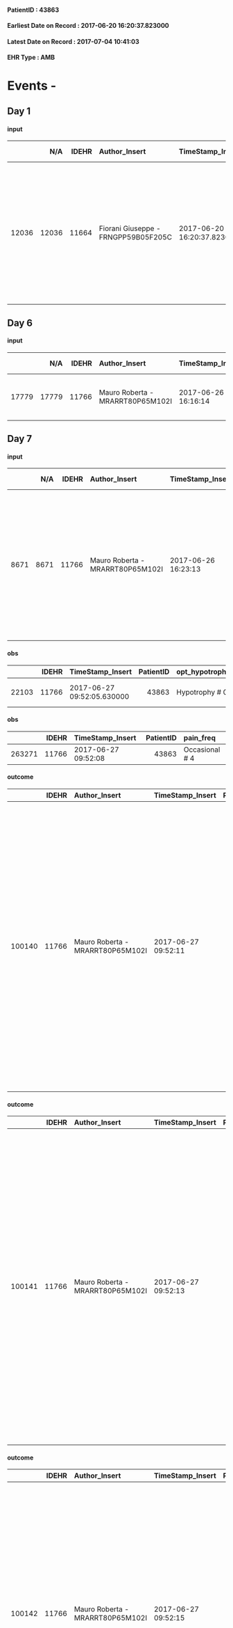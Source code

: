 
#### PatientID : 43863
#### Earliest Date on Record : 2017-06-20 16:20:37.823000
#### Latest Date on Record : 2017-07-04 10:41:03
#### EHR Type : AMB

# Events - 

## Day 1

#### input
|       |    N/A |   IDEHR | Author_Insert                       | TimeStamp_Insert           | EHRType   |   PatientID |   IDDigitalSignDocument | persone_vicine   |   Unnamed: 0_x.1 |   IDANAMNESI_SOCIALE | Patient   | FamigliaAltro   | Paziente_T   | FamigliaAltro_T   |   Non_Rilevabile_x.1 | Note_Non_Rilevabile_x.1   | opt_Problemi   | Note_I                                                                                                           | ds_note_timori                                                                                                                                                                                                                   | chk_contr_sintomi   | opt_paziente_a   | opt_famiglia_a   | opt_adeguatezza   | opt_paziente_solo   | ds_note_con                                                                                          | opt_presente_assente   | Presenza_minori   | Caregiver_principale   | opt_capacita     | ds_familiari_coinv   | opt_necessario   | opt_presente   | opt_risorse_ec   | opt_paziente_psi   | opt_Ins_vol   | opt_paziente_ad   | opt_caregiver_ad   | opt_esenzione   | opt_inv_civile   |   invalidita_perc | ds_codice_es   | Needs     | Domestic partnership   | Fragility                    | opt_disponibilita_f   | opt_indennita_acc   | opt_legge   | opt_famiglia_psi   | opt_disponibilit_paz   |
|------:|-------:|--------:|:------------------------------------|:---------------------------|:----------|------------:|------------------------:|:-----------------|-----------------:|---------------------:|:----------|:----------------|:-------------|:------------------|---------------------:|:--------------------------|:---------------|:-----------------------------------------------------------------------------------------------------------------|:---------------------------------------------------------------------------------------------------------------------------------------------------------------------------------------------------------------------------------|:--------------------|:-----------------|:-----------------|:------------------|:--------------------|:-----------------------------------------------------------------------------------------------------|:-----------------------|:------------------|:-----------------------|:-----------------|:---------------------|:-----------------|:---------------|:-----------------|:-------------------|:--------------|:------------------|:-------------------|:----------------|:-----------------|------------------:|:---------------|:----------|:-----------------------|:-----------------------------|:----------------------|:--------------------|:------------|:-------------------|:-----------------------|
| 12036 |  12036 |   11664 | Fiorani Giuseppe - FRNGPP59B05F205C | 2017-06-20 16:20:37.823000 | AMB       |       43863 |                  789526 | N/A              |             6434 |                 4056 | No#0      | Si#1            | No#0         | Si#1              |                    0 | NR                        | No#0           | Pz ignara della diagnosi oncologica di recente riscontro. I figli sono informati della diagnosi e della prognosi | Dal colloquio con i due figli traspare un'ottima gestione dell'assistenza alla pz. I figli sono un po' preoccupati per i risvolti sintomatici della malattia a livello di versamento sia ascitico,che pleurico,entrambi presenti | controllo sintomi#0 | Indefinite#2     | Congruenti#1     | Si#1              | No#0                | La pz √® ottimamente seguita al domicilio da tre figli.Il figlio Vincenzo di aa 58 vive con la mamma | Presente#1             | No#0              | la figlia Giovanna     | Incrementabile#1 | i figli              | No#0             | No#0           | Adeguate#1       | No#0               | No#0          | Totale#2          | Totale#2           | Si#1            | Si#1             |               100 | IC 14          | Clinici#0 | Figli#2                | sovraccarico assistenziale#4 | No#0                  | Si#1                | No#0        | No#0               | No#0                   |


## Day 6

#### input
|       |    N/A |   IDEHR | Author_Insert                    | TimeStamp_Insert    |   IDAccess | EHRType   |   PatientID |   IDDigitalSignDocument | persone_vicine   |   Unnamed: 0_y.1 |   IDDIAGNOSI_ICD |   Non_Rilevabile_y.1 | Note_Non_Rilevabile_y.1   | I_ICD                                             | II_ICD                                                | III_ICD                       |
|------:|-------:|--------:|:---------------------------------|:--------------------|-----------:|:----------|------------:|------------------------:|:-----------------|-----------------:|-----------------:|---------------------:|:--------------------------|:--------------------------------------------------|:------------------------------------------------------|:------------------------------|
| 17779 |  17779 |   11766 | Mauro Roberta - MRARRT80P65M102I | 2017-06-26 16:16:14 |      79043 | AMB       |       43863 |                  795603 | N/A              |             3340 |             3340 |                    0 | NR                        | 1550 - Tumori maligni primitivi del fegato#2048=0 | 5715 - Cirrosi epatica senza menzione di alcol#2357=0 | V667 - Cure palliative#2402=0 |


## Day 7

#### input
|      |    N/A |   IDEHR | Author_Insert                    | TimeStamp_Insert    |   IDAccess | EHRType   |   PatientID |   IDDigitalSignDocument | persone_vicine   |   Unnamed: 0_y |   IDANAMNESI_MED |   Non_Rilevabile_y | Note_Non_Rilevabile_y   | diagnosis                                                                                                                                                                          |
|-----:|-------:|--------:|:---------------------------------|:--------------------|-----------:|:----------|------------:|------------------------:|:-----------------|---------------:|-----------------:|-------------------:|:------------------------|:-----------------------------------------------------------------------------------------------------------------------------------------------------------------------------------|
| 8671 |   8671 |   11766 | Mauro Roberta - MRARRT80P65M102I | 2017-06-26 16:23:13 |      79043 | AMB       |       43863 |                  795621 | N/A              |          13008 |             6792 |                  0 | NR                      | paziente di 92 anni affetta da neoplasia del fegato (ecografia addome: lesione di circa 60 mm in S4 , falda di versamento periepatico, versamento pleurico dx) insorta su cirrosi. |

#### obs
|       |   IDEHR | TimeStamp_Insert           |   PatientID | opt_hypotrophy   | chk_eloquence     | asthenia   | cachexia     | dyspnoea                  | body_temp    | agitation_behavior_freq   | mood                | cognitive_state   |
|------:|--------:|:---------------------------|------------:|:-----------------|:------------------|:-----------|:-------------|:--------------------------|:-------------|:--------------------------|:--------------------|:------------------|
| 22103 |   11766 | 2017-06-27 09:52:05.630000 |       43863 | Hypotrophy # 0   | fluent speech # 0 | Severe # 3 | cachexia # 0 | applicant mild strain # 6 | Apyrexia # 0 | agitated at times # 2     | demoralization # 03 | Polished # 2      |

#### obs
|        |   IDEHR | TimeStamp_Insert    |   PatientID | pain_freq      |
|-------:|--------:|:--------------------|------------:|:---------------|
| 263271 |   11766 | 2017-06-27 09:52:08 |       43863 | Occasional # 4 |

#### outcome
|        |   IDEHR | Author_Insert                    | TimeStamp_Insert    |   PatientID |   IDDigitalSignDocument |   IDPAI_VIDAS | opt_problem                     |   opt_problem_num | opt_obiettivo                                                                                                                                                                                                   |   opt_obiettivo_num |   opt_stato_problema_num | opt_interventi                                                                                                                                                                                                                                                                                                                                                                                                                          |   opt_interventi_num |
|-------:|--------:|:---------------------------------|:--------------------|------------:|------------------------:|--------------:|:--------------------------------|------------------:|:----------------------------------------------------------------------------------------------------------------------------------------------------------------------------------------------------------------|--------------------:|-------------------------:|:----------------------------------------------------------------------------------------------------------------------------------------------------------------------------------------------------------------------------------------------------------------------------------------------------------------------------------------------------------------------------------------------------------------------------------------|---------------------:|
| 100140 |   11766 | Mauro Roberta - MRARRT80P65M102I | 2017-06-27 09:52:11 |       43863 |                  796130 |        102384 | Deficit in the care of s√® # 25 |                 4 | Maintain the patient's dignity, where possible, by helping him or her to accept his / her limitations, evaluating himself / herself realistically and objectively (eating, washing, dressing, eliminating) # 42 |                   4 |                        3 | Implementation PAI - Ensuring the right privacy # 182; Counseling - Gently explore its disabilities † # 185; Counseling - Exploring the patient's feelings in relation to his / her disability and his need for help # 186; Counseling - Helping the patient to understand his own limitations # 187; Counseling - Helping the patient to set himself achievable goals # 188; Educational - Agreeing on the most suitable program # 190 |                    4 |

#### outcome
|        |   IDEHR | Author_Insert                    | TimeStamp_Insert    |   PatientID |   IDDigitalSignDocument |   IDPAI_VIDAS | opt_problem                                                |   opt_problem_num | opt_obiettivo                                                                                                                                                                                      |   opt_obiettivo_num | opt_stato_problema   |   opt_stato_problema_num | opt_interventi                                                                                                                                                                                                                                                                                                                                                                                                                        |   opt_interventi_num |
|-------:|--------:|:---------------------------------|:--------------------|------------:|------------------------:|--------------:|:-----------------------------------------------------------|------------------:|:---------------------------------------------------------------------------------------------------------------------------------------------------------------------------------------------------|--------------------:|:---------------------|-------------------------:|:--------------------------------------------------------------------------------------------------------------------------------------------------------------------------------------------------------------------------------------------------------------------------------------------------------------------------------------------------------------------------------------------------------------------------------------|---------------------:|
| 100141 |   11766 | Mauro Roberta - MRARRT80P65M102I | 2017-06-27 09:52:13 |       43863 |                  796131 |        102385 | Impaired mobility † / limitation of physical movement # 27 |                 1 | The patient utilizzer√ † ¬ † aids designed to increase the mobilit√ † ¬ † ¬ † ¬ß by establishing priorit√ attivit√ † for † ¬ † daily and reaching the awareness of the limits of his own body # 48 |                   4 | Open Problem # 1     |                        1 | Information - Explain the use of each aid # 343; Assistive products - Request for supply of outdoor folding wheelchair # 357; Assistive products - Request for supply of lift chair # 360; Assistive products - Request for supply of articulated bed with side rails # 347; Assistive products - Request for supply of anti-decubitus air mattress and compressor # 348; Assistive products - Request for supply of bed handle # 349 |                    4 |

#### outcome
|        |   IDEHR | Author_Insert                    | TimeStamp_Insert    |   PatientID |   IDDigitalSignDocument |   IDPAI_VIDAS | opt_problem                                                            |   opt_problem_num | opt_obiettivo                                               |   opt_obiettivo_num | opt_stato_problema   |   opt_stato_problema_num | opt_interventi                                                                                                                                                                                                                                                                                                                                                                          |   opt_interventi_num |
|-------:|--------:|:---------------------------------|:--------------------|------------:|------------------------:|--------------:|:-----------------------------------------------------------------------|------------------:|:------------------------------------------------------------|--------------------:|:---------------------|-------------------------:|:----------------------------------------------------------------------------------------------------------------------------------------------------------------------------------------------------------------------------------------------------------------------------------------------------------------------------------------------------------------------------------------|---------------------:|
| 100142 |   11766 | Mauro Roberta - MRARRT80P65M102I | 2017-06-27 09:52:15 |       43863 |                  796132 |        102386 | Alteration of comfort associated with chronic pain and / or acute # 29 |                 2 | The patient riferir√ † ¬ † a satisfactory pain control # 56 |                   1 | Open Problem # 1     |                        1 | Implementation of the IAP - Therapeutic adjustment # 441; Implementation of the IAP - Evaluation of the efficacy of the drug administration # 443; Implementation of the IAP - Administer the drugs correctly according to the prescription # 442; Counseling - Sharing with the patient the therapeutic path # 444; Counseling - Sharing with the caregiver the therapeutic path # 445 |                    4 |

#### care
|       |   IDEHR | Author_Insert                    | TimeStamp_Insert    |   IDAccess | EHRType   |   PatientID |   IDTERAPIE_OUTPAT_VIDAS | ds_dose             | opt_via_di_somm   | ds_ora   | dt_data_inizio      |   opt_pregressa |   opt_somm_terapia |   opt_estemporanea |   opt_termina |   opt_somm_in_pompa | opt_farmaco                                  |
|------:|--------:|:---------------------------------|:--------------------|-----------:|:----------|------------:|-------------------------:|:--------------------|:------------------|:---------|:--------------------|----------------:|-------------------:|-------------------:|--------------:|--------------------:|:---------------------------------------------|
| 89697 |   11766 | mauro roberta - mrarrt80p65m102i | 2017-06-27 09:52:18 |      79086 | amb       |       43863 |                    67331 | 2019-01-02 00:00:00 | oral # 0 = 0      | 22 # 22  | 2017-06-27 00:00:00 |               0 |                  0 |                  0 |             0 |                   0 | triazolam (triazolam 0.25 mg tablets) # 1885 |

#### care
|       |   IDEHR | Author_Insert                    | TimeStamp_Insert    |   IDAccess | EHRType   |   PatientID |   IDTERAPIE_OUTPAT_VIDAS | ds_dose   | opt_via_di_somm   | ds_ora   | dt_data_inizio      |   opt_pregressa |   opt_somm_terapia |   opt_estemporanea |   opt_termina |   opt_somm_in_pompa | opt_farmaco                                             |
|------:|--------:|:---------------------------------|:--------------------|-----------:|:----------|------------:|-------------------------:|:----------|:------------------|:---------|:--------------------|----------------:|-------------------:|-------------------:|--------------:|--------------------:|:--------------------------------------------------------|
| 89698 |   11766 | mauro roberta - mrarrt80p65m102i | 2017-06-27 09:52:20 |      79086 | amb       |       43863 |                    67332 | 500 mg    | oral # 0 = 0      | 12 # 12  | 2017-06-27 00:00:00 |               0 |                  0 |                  0 |             0 |                   0 | ciprofloxacin (500 mg tablets ciprofloxacin rev) # 1513 |

#### care
|       |   IDEHR | Author_Insert                    | TimeStamp_Insert    |   IDAccess | EHRType   |   PatientID |   IDTERAPIE_OUTPAT_VIDAS | ds_dose   | opt_via_di_somm   | ds_ora          | dt_data_inizio      | ds_note_y     |   opt_pregressa |   opt_somm_terapia |   opt_estemporanea |   opt_termina |   opt_somm_in_pompa | opt_farmaco                             |
|------:|--------:|:---------------------------------|:--------------------|-----------:|:----------|------------:|-------------------------:|:----------|:------------------|:----------------|:--------------------|:--------------|----------------:|-------------------:|-------------------:|--------------:|--------------------:|:----------------------------------------|
| 89699 |   11766 | mauro roberta - mrarrt80p65m102i | 2017-06-27 09:52:23 |      79086 | amb       |       43863 |                    67333 | 25 mg     | oral # 0 = 0      | 08 # 8; 12 # 12 | 2017-06-27 00:00:00 | if bp> 100/60 |               0 |                  0 |                  0 |             0 |                   0 | furosemide (25 mg lasix tablets) # 1223 |

#### care
|       |   IDEHR | Author_Insert                    | TimeStamp_Insert    |   IDAccess | EHRType   |   PatientID |   IDTERAPIE_OUTPAT_VIDAS | ds_dose   | opt_via_di_somm   | ds_ora       | dt_data_inizio      |   opt_pregressa |   opt_somm_terapia |   opt_estemporanea |   opt_termina |   opt_somm_in_pompa | opt_farmaco                                        | Note_al_bisogno   |
|------:|--------:|:---------------------------------|:--------------------|-----------:|:----------|------------:|-------------------------:|:----------|:------------------|:-------------|:--------------------|----------------:|-------------------:|-------------------:|--------------:|--------------------:|:---------------------------------------------------|:------------------|
| 89700 |   11766 | mauro roberta - mrarrt80p65m102i | 2017-06-27 09:52:25 |      79086 | amb       |       43863 |                    67334 | 1 cp      | oral # 0 = 0      | at need # 24 | 2017-06-27 00:00:00 |               0 |                  0 |                  0 |             0 |                   0 | acetaminophen (paracetamol 1000 mg tablets) # 1719 | if i choose pain  |

#### care
|       |   IDEHR | Author_Insert                    | TimeStamp_Insert    |   IDAccess | EHRType   |   PatientID |   IDTERAPIE_OUTPAT_VIDAS | ds_altro_farmaco   |   ds_dose | opt_via_di_somm   | ds_ora       | dt_data_inizio      | ds_note_y   |   opt_pregressa |   opt_somm_terapia |   opt_estemporanea |   opt_termina |   opt_somm_in_pompa | opt_farmaco              |
|------:|--------:|:---------------------------------|:--------------------|-----------:|:----------|------------:|-------------------------:|:-------------------|----------:|:------------------|:-------------|:--------------------|:------------|----------------:|-------------------:|-------------------:|--------------:|--------------------:|:-------------------------|
| 89701 |   11766 | mauro roberta - mrarrt80p65m102i | 2017-06-27 09:52:27 |      79086 | amb       |       43863 |                    67335 | celecoxib          |         1 | oral # 0 = 0      | at need # 24 | 2017-06-27 00:00:00 | if pain     |               0 |                  0 |                  0 |             0 |                   0 | other (see notes) # 2004 |

#### care
|       |   IDEHR | Author_Insert                    | TimeStamp_Insert    |   IDAccess | EHRType   |   PatientID |   IDTERAPIE_OUTPAT_VIDAS | ds_dose   | opt_via_di_somm   | ds_ora   | dt_data_inizio      |   opt_pregressa |   opt_somm_terapia |   opt_estemporanea |   opt_termina |   opt_somm_in_pompa | opt_farmaco                           |
|------:|--------:|:---------------------------------|:--------------------|-----------:|:----------|------------:|-------------------------:|:----------|:------------------|:---------|:--------------------|----------------:|-------------------:|-------------------:|--------------:|--------------------:|:--------------------------------------|
| 89702 |   11766 | mauro roberta - mrarrt80p65m102i | 2017-06-27 09:52:30 |      79086 | amb       |       43863 |                    67336 | 20 mg     | oral # 0 = 0      | 08 # 8   | 2017-06-27 00:00:00 |               0 |                  0 |                  0 |             0 |                   0 | omeprazole (antra 20 mg cps rm) # 953 |

#### care
|       |   IDEHR | Author_Insert                    | TimeStamp_Insert    |   IDAccess | EHRType   |   PatientID |   IDTERAPIE_OUTPAT_VIDAS | ds_altro_farmaco   |   ds_dose | opt_via_di_somm   | ds_ora   | dt_data_inizio      |   opt_pregressa |   opt_somm_terapia |   opt_estemporanea |   opt_termina |   opt_somm_in_pompa | opt_farmaco              |
|------:|--------:|:---------------------------------|:--------------------|-----------:|:----------|------------:|-------------------------:|:-------------------|----------:|:------------------|:---------|:--------------------|----------------:|-------------------:|-------------------:|--------------:|--------------------:|:-------------------------|
| 89703 |   11766 | mauro roberta - mrarrt80p65m102i | 2017-06-27 09:52:32 |      79086 | amb       |       43863 |                    67337 | sideral            |         1 | oral # 0 = 0      | 15 # 15  | 2017-06-27 00:00:00 |               0 |                  0 |                  0 |             0 |                   0 | other (see notes) # 2004 |

#### care
|       |   IDEHR | Author_Insert                    | TimeStamp_Insert    |   IDAccess | EHRType   |   PatientID |   IDTERAPIE_OUTPAT_VIDAS | ds_altro_farmaco   |   ds_dose | opt_via_di_somm   | ds_ora   | dt_data_inizio      |   opt_pregressa |   opt_somm_terapia |   opt_estemporanea |   opt_termina |   opt_somm_in_pompa | opt_farmaco              |
|------:|--------:|:---------------------------------|:--------------------|-----------:|:----------|------------:|-------------------------:|:-------------------|----------:|:------------------|:---------|:--------------------|----------------:|-------------------:|-------------------:|--------------:|--------------------:|:-------------------------|
| 89704 |   11766 | mauro roberta - mrarrt80p65m102i | 2017-06-27 09:52:35 |      79086 | amb       |       43863 |                    67338 | fenoxofenedina     |         1 | oral # 0 = 0      | 22 # 22  | 2017-06-27 00:00:00 |               0 |                  0 |                  0 |             0 |                   0 | other (see notes) # 2004 |

#### care
|       |   IDEHR | Author_Insert                       | TimeStamp_Insert    | EHRType   |   PatientID |   IDGESTIONE_AUSILI |   opt_annulla_consegna | dt_Ric_consegna     | opt_ausilio                                     |
|------:|--------:|:------------------------------------|:--------------------|:----------|------------:|--------------------:|-----------------------:|:--------------------|:------------------------------------------------|
| 22534 |   11664 | giuseppe fiorani - frngpp59b05f205c | 2017-06-27 10:12:02 | amb       |       43863 |               22497 |                      0 | 2017-06-27 00:00:00 | electronic articulated bed with side rails # 14 |

#### care
|       |   IDEHR | Author_Insert                       | TimeStamp_Insert    | EHRType   |   PatientID |   IDGESTIONE_AUSILI |   opt_annulla_consegna | dt_Ric_consegna     | opt_ausilio                             |
|------:|--------:|:------------------------------------|:--------------------|:----------|------------:|--------------------:|-----------------------:|:--------------------|:----------------------------------------|
| 22535 |   11664 | giuseppe fiorani - frngpp59b05f205c | 2017-06-27 10:12:17 | amb       |       43863 |               22498 |                      0 | 2017-06-27 00:00:00 | antid air mattress with compressor # 16 |

#### care
|       |   IDEHR | Author_Insert                       | TimeStamp_Insert    | EHRType   |   PatientID |   IDGESTIONE_AUSILI |   opt_annulla_consegna | dt_Ric_consegna     | opt_ausilio                         |
|------:|--------:|:------------------------------------|:--------------------|:----------|------------:|--------------------:|-----------------------:|:--------------------|:------------------------------------|
| 22536 |   11664 | giuseppe fiorani - frngpp59b05f205c | 2017-06-27 10:12:35 | amb       |       43863 |               22499 |                      0 | 2017-06-27 00:00:00 | handles for getting out of bed # 15 |

#### care
|       |   IDEHR | Author_Insert                           | TimeStamp_Insert    | EHRType   |   PatientID |   IDGESTIONE_AUSILI |   ds_ncons |   opt_annulla_consegna | dt_Ric_consegna     | dt_ric_cons_forn    | opt_ausilio                         |
|------:|--------:|:----------------------------------------|:--------------------|:----------|------------:|--------------------:|-----------:|-----------------------:|:--------------------|:--------------------|:------------------------------------|
| 22569 |   11664 | martinoli massimo l. - mrtmsm69t31f205t | 2017-06-27 13:45:47 | amb       |       43863 |               22539 |      30819 |                      0 | 2017-06-27 00:00:00 | 2017-06-27 00:00:00 | handles for getting out of bed # 15 |

#### care
|       |   IDEHR | Author_Insert                           | TimeStamp_Insert    | EHRType   |   PatientID |   IDGESTIONE_AUSILI |   ds_ncons |   opt_annulla_consegna | dt_Ric_consegna     | dt_ric_cons_forn    | opt_ausilio                             |
|------:|--------:|:----------------------------------------|:--------------------|:----------|------------:|--------------------:|-----------:|-----------------------:|:--------------------|:--------------------|:----------------------------------------|
| 22570 |   11664 | martinoli massimo l. - mrtmsm69t31f205t | 2017-06-27 13:46:01 | amb       |       43863 |               22540 |      30819 |                      0 | 2017-06-27 00:00:00 | 2017-06-27 00:00:00 | antid air mattress with compressor # 16 |

#### care
|       |   IDEHR | Author_Insert                           | TimeStamp_Insert    | EHRType   |   PatientID |   IDGESTIONE_AUSILI |   ds_ncons |   opt_annulla_consegna | dt_Ric_consegna     | dt_ric_cons_forn    | opt_ausilio                                     |
|------:|--------:|:----------------------------------------|:--------------------|:----------|------------:|--------------------:|-----------:|-----------------------:|:--------------------|:--------------------|:------------------------------------------------|
| 22571 |   11664 | martinoli massimo l. - mrtmsm69t31f205t | 2017-06-27 13:46:14 | amb       |       43863 |               22541 |      30819 |                      0 | 2017-06-27 00:00:00 | 2017-06-27 00:00:00 | electronic articulated bed with side rails # 14 |


## Day 8

#### input
|      |    N/A |   Unnamed: 0_x |   IDANAMNESI_INF |   IDEHR | Author_Insert                         | TimeStamp_Insert           |   IDAccess | EHRType   |   PatientID |   IDDigitalSignDocument |   Non_Rilevabile_x | Note_Non_Rilevabile_x   | cognitivo_percettivo   | sonno_riposo           | perc_salute                                      | Perception   | rapporti_fam   | persone_vicine                   | Caregiver            | Religion     | Note_Elim_urinaria   |
|-----:|-------:|---------------:|-----------------:|--------:|:--------------------------------------|:---------------------------|-----------:|:----------|------------:|------------------------:|-------------------:|:------------------------|:-----------------------|:-----------------------|:-------------------------------------------------|:-------------|:---------------|:---------------------------------|:---------------------|:-------------|:---------------------|
| 3927 |   3927 |           4386 |             5129 |   11766 | Emanuela M. Lucchi - LCCMLM74B58F205D | 2017-06-28 11:57:29.883000 |      79244 | AMB       |       43863 |                  797603 |                  0 | NR                      | drowsiness # 6         | daytime sleepiness # 1 | increased asthenia # 3, # 4 episodes of wheezing | Apathy # 1   | is # 0         | Another son and another daughter | Two children at home | Catholic # 0 | spontaneous diuresis |

#### obs
|       |   IDEHR | TimeStamp_Insert           |   PatientID | personal_hygiene   | urine_elimination   | mobility     | hemorrhagic_manifestation      | speech            | cough       | active_diuresis     | asthenia   | dyspnoea        | motor_performance                                                                                  | body_temp    | mood        | diet            | cognitive_state   | feces_elimination   | consumption_help   |
|------:|--------:|:---------------------------|------------:|:-------------------|:--------------------|:-------------|:-------------------------------|:------------------|:------------|:--------------------|:-----------|:----------------|:---------------------------------------------------------------------------------------------------|:-------------|:------------|:----------------|:------------------|:--------------------|:-------------------|
| 67562 |   11766 | 2017-06-28 11:57:35.293000 |       43863 | Employee # 4       | Employee # 4        | Employee # 4 | hemorrhagic manifestations # 0 | confabulation # 1 | peevish # 0 | active diuresis # 0 | Severe # 2 | mild strain # 1 | 30% - Patient with directions to the hospital or home hospitalization, intensive home support # 03 | Apyrexia # 0 | Apathy # 00 | Homogenized # 2 | Polished # 2      | Employee # 4        | # 4 employees      |

#### obs
|        |   IDEHR | TimeStamp_Insert    |   PatientID | pain_freq      |
|-------:|--------:|:--------------------|------------:|:---------------|
| 263451 |   11766 | 2017-06-28 11:57:38 |       43863 | Occasional # 4 |

#### obs
|        |   IDEHR | TimeStamp_Insert           |   PatientID |
|-------:|--------:|:---------------------------|------------:|
| 308695 |   11766 | 2017-06-28 11:57:41.670000 |       43863 |

#### outcome
|        |   IDEHR | Author_Insert                         | TimeStamp_Insert    |   PatientID |   IDDigitalSignDocument |   IDPAI_VIDAS | opt_problem                                                |   opt_problem_num | opt_obiettivo                                                                                                                                                                                      |   opt_obiettivo_num | opt_stato_problema   |   opt_stato_problema_num | opt_interventi                                                                                                                                                                                                                                                                                                                                                                                                                        |   opt_interventi_num |
|-------:|--------:|:--------------------------------------|:--------------------|------------:|------------------------:|--------------:|:-----------------------------------------------------------|------------------:|:---------------------------------------------------------------------------------------------------------------------------------------------------------------------------------------------------|--------------------:|:---------------------|-------------------------:|:--------------------------------------------------------------------------------------------------------------------------------------------------------------------------------------------------------------------------------------------------------------------------------------------------------------------------------------------------------------------------------------------------------------------------------------|---------------------:|
| 100405 |   11766 | Emanuela M. Lucchi - LCCMLM74B58F205D | 2017-06-28 11:57:47 |       43863 |                  797607 |        102650 | Impaired mobility † / limitation of physical movement # 27 |                 1 | The patient utilizzer√ † ¬ † aids designed to increase the mobilit√ † ¬ † ¬ † ¬ß by establishing priorit√ attivit√ † for † ¬ † daily and reaching the awareness of the limits of his own body # 48 |                   4 | Open Problem # 1     |                        1 | Information - Explain the use of each aid # 343; Assistive products - Request for supply of outdoor folding wheelchair # 357; Assistive products - Request for supply of lift chair # 360; Assistive products - Request for supply of articulated bed with side rails # 347; Assistive products - Request for supply of anti-decubitus air mattress and compressor # 348; Assistive products - Request for supply of bed handle # 349 |                    4 |

#### outcome
|        |   IDEHR | Author_Insert                         | TimeStamp_Insert    |   PatientID |   IDDigitalSignDocument |   IDPAI_VIDAS | opt_problem                                                |   opt_problem_num | opt_obiettivo                                                       |   opt_obiettivo_num | ds_note                     | opt_stato_problema   |   opt_stato_problema_num | opt_interventi                                                                                                                                                                                                                                                      |   opt_interventi_num |
|-------:|--------:|:--------------------------------------|:--------------------|------------:|------------------------:|--------------:|:-----------------------------------------------------------|------------------:|:--------------------------------------------------------------------|--------------------:|:----------------------------|:---------------------|-------------------------:|:--------------------------------------------------------------------------------------------------------------------------------------------------------------------------------------------------------------------------------------------------------------------|---------------------:|
| 100406 |   11766 | Emanuela M. Lucchi - LCCMLM74B58F205D | 2017-06-28 11:57:50 |       43863 |                  797609 |        102651 | Impaired mobility † / limitation of physical movement # 27 |                 1 | Minimize the possibility of injuries. If present, maintain QoL # 47 |                   4 | OSS activation twice a week | Open Problem # 1     |                        1 | Assistive products - Request for supply of articulated bed with side rails # 307; Assistive products - Request for supply of anti-decubitus air mattress and compressor # 308; Activation of professionals - Request for activation of Social Health Operator # 332 |                    4 |

#### outcome
|        |   IDEHR | Author_Insert                         | TimeStamp_Insert    |   PatientID |   IDDigitalSignDocument |   IDPAI_VIDAS | opt_problem                                                            |   opt_problem_num | opt_obiettivo                                               |   opt_obiettivo_num | opt_stato_problema   |   opt_stato_problema_num | opt_interventi                                                                                                                                                                                                                                                                                                                                                                          |   opt_interventi_num |
|-------:|--------:|:--------------------------------------|:--------------------|------------:|------------------------:|--------------:|:-----------------------------------------------------------------------|------------------:|:------------------------------------------------------------|--------------------:|:---------------------|-------------------------:|:----------------------------------------------------------------------------------------------------------------------------------------------------------------------------------------------------------------------------------------------------------------------------------------------------------------------------------------------------------------------------------------|---------------------:|
| 100407 |   11766 | Emanuela M. Lucchi - LCCMLM74B58F205D | 2017-06-28 11:57:53 |       43863 |                  797611 |        102652 | Alteration of comfort associated with chronic pain and / or acute # 29 |                 2 | The patient riferir√ † ¬ † a satisfactory pain control # 56 |                   1 | Open Problem # 1     |                        1 | Implementation of the IAP - Therapeutic adjustment # 441; Implementation of the IAP - Evaluation of the efficacy of the drug administration # 443; Implementation of the IAP - Administer the drugs correctly according to the prescription # 442; Counseling - Sharing with the patient the therapeutic path # 444; Counseling - Sharing with the caregiver the therapeutic path # 445 |                    4 |


## Day 10

#### obs
|        |   IDEHR | TimeStamp_Insert           |   PatientID | opt_cooperation   | opt_care_giver   | dyspnoea        | cognitive_state   |
|-------:|--------:|:---------------------------|------------:|:------------------|:-----------------|:----------------|:------------------|
| 116807 |   11766 | 2017-06-30 11:30:20.917000 |       43863 | Collaborating # 0 | This # 0         | mild strain # 1 | Polished # 2      |

#### obs
|        |   IDEHR | TimeStamp_Insert    |   PatientID |
|-------:|--------:|:--------------------|------------:|
| 165242 |   11766 | 2017-06-30 11:30:23 |       43863 |

#### obs
|       |   IDEHR | TimeStamp_Insert           |   PatientID | personal_hygiene   | urine_elimination   | mobility     | hemorrhagic_manifestation      | speech            | cough       | active_diuresis     | asthenia   | dyspnoea        | motor_performance                                                                                  | body_temp    | mood        | diet            | cognitive_state   | feces_elimination   | consumption_help   |
|------:|--------:|:---------------------------|------------:|:-------------------|:--------------------|:-------------|:-------------------------------|:------------------|:------------|:--------------------|:-----------|:----------------|:---------------------------------------------------------------------------------------------------|:-------------|:------------|:----------------|:------------------|:--------------------|:-------------------|
| 67654 |   11766 | 2017-06-30 13:27:26.983000 |       43863 | Employee # 4       | Employee # 4        | Employee # 4 | hemorrhagic manifestations # 0 | confabulation # 1 | peevish # 0 | active diuresis # 0 | Severe # 2 | mild strain # 1 | 30% - Patient with directions to the hospital or home hospitalization, intensive home support # 03 | Apyrexia # 0 | Apathy # 00 | Homogenized # 2 | Polished # 2      | Employee # 4        | # 4 employees      |

#### obs
|        |   IDEHR | TimeStamp_Insert    |   PatientID | pain_freq      |
|-------:|--------:|:--------------------|------------:|:---------------|
| 263760 |   11766 | 2017-06-30 13:27:30 |       43863 | Occasional # 4 |

#### obs
|        |   IDEHR | TimeStamp_Insert           |   PatientID |
|-------:|--------:|:---------------------------|------------:|
| 308750 |   11766 | 2017-06-30 13:27:33.460000 |       43863 |

#### outcome
|        |   IDEHR | Author_Insert                         | TimeStamp_Insert    |   PatientID |   IDDigitalSignDocument |   IDPAI_VIDAS | opt_problem                                                            |   opt_problem_num | opt_obiettivo                                               |   opt_obiettivo_num | opt_stato_problema   |   opt_stato_problema_num | opt_interventi                                                                                                                                                                                                                                                                                                                                                                          |   opt_interventi_num |
|-------:|--------:|:--------------------------------------|:--------------------|------------:|------------------------:|--------------:|:-----------------------------------------------------------------------|------------------:|:------------------------------------------------------------|--------------------:|:---------------------|-------------------------:|:----------------------------------------------------------------------------------------------------------------------------------------------------------------------------------------------------------------------------------------------------------------------------------------------------------------------------------------------------------------------------------------|---------------------:|
| 100808 |   11766 | Emanuela M. Lucchi - LCCMLM74B58F205D | 2017-06-30 13:27:35 |       43863 |                  800113 |        103057 | Alteration of comfort associated with chronic pain and / or acute # 29 |                 2 | The patient riferir√ † ¬ † a satisfactory pain control # 56 |                   1 | Open Problem # 1     |                        1 | Implementation of the IAP - Therapeutic adjustment # 441; Implementation of the IAP - Evaluation of the efficacy of the drug administration # 443; Implementation of the IAP - Administer the drugs correctly according to the prescription # 442; Counseling - Sharing with the patient the therapeutic path # 444; Counseling - Sharing with the caregiver the therapeutic path # 445 |                    4 |

#### outcome
|        |   IDEHR | Author_Insert                         | TimeStamp_Insert    |   PatientID |   IDDigitalSignDocument |   IDPAI_VIDAS | opt_problem                                                |   opt_problem_num | opt_obiettivo                                                       |   opt_obiettivo_num | ds_note                     | opt_stato_problema   |   opt_stato_problema_num | opt_interventi                                                                                                                                                                                                                                                      |   opt_interventi_num |
|-------:|--------:|:--------------------------------------|:--------------------|------------:|------------------------:|--------------:|:-----------------------------------------------------------|------------------:|:--------------------------------------------------------------------|--------------------:|:----------------------------|:---------------------|-------------------------:|:--------------------------------------------------------------------------------------------------------------------------------------------------------------------------------------------------------------------------------------------------------------------|---------------------:|
| 100809 |   11766 | Emanuela M. Lucchi - LCCMLM74B58F205D | 2017-06-30 13:27:38 |       43863 |                  800114 |        103058 | Impaired mobility † / limitation of physical movement # 27 |                 1 | Minimize the possibility of injuries. If present, maintain QoL # 47 |                   4 | OSS activation twice a week | Open Problem # 1     |                        1 | Assistive products - Request for supply of articulated bed with side rails # 307; Assistive products - Request for supply of anti-decubitus air mattress and compressor # 308; Activation of professionals - Request for activation of Social Health Operator # 332 |                    4 |

#### outcome
|        |   IDEHR | Author_Insert                         | TimeStamp_Insert    |   PatientID |   IDDigitalSignDocument |   IDPAI_VIDAS | opt_problem                                                |   opt_problem_num | opt_obiettivo                                                                                                                                                                                      |   opt_obiettivo_num | opt_stato_problema   |   opt_stato_problema_num | opt_interventi                                                                                                                                                                                                                                                                                                                                                                                                                        |   opt_interventi_num |
|-------:|--------:|:--------------------------------------|:--------------------|------------:|------------------------:|--------------:|:-----------------------------------------------------------|------------------:|:---------------------------------------------------------------------------------------------------------------------------------------------------------------------------------------------------|--------------------:|:---------------------|-------------------------:|:--------------------------------------------------------------------------------------------------------------------------------------------------------------------------------------------------------------------------------------------------------------------------------------------------------------------------------------------------------------------------------------------------------------------------------------|---------------------:|
| 100810 |   11766 | Emanuela M. Lucchi - LCCMLM74B58F205D | 2017-06-30 13:27:40 |       43863 |                  800115 |        103059 | Impaired mobility † / limitation of physical movement # 27 |                 1 | The patient utilizzer√ † ¬ † aids designed to increase the mobilit√ † ¬ † ¬ † ¬ß by establishing priorit√ attivit√ † for † ¬ † daily and reaching the awareness of the limits of his own body # 48 |                   4 | Open Problem # 1     |                        1 | Information - Explain the use of each aid # 343; Assistive products - Request for supply of outdoor folding wheelchair # 357; Assistive products - Request for supply of lift chair # 360; Assistive products - Request for supply of articulated bed with side rails # 347; Assistive products - Request for supply of anti-decubitus air mattress and compressor # 348; Assistive products - Request for supply of bed handle # 349 |                    4 |

#### obs
|        |   IDEHR | TimeStamp_Insert           |   PatientID |
|-------:|--------:|:---------------------------|------------:|
| 297813 |   11766 | 2017-06-30 13:54:46.190000 |       43863 |

#### care
|       |   IDEHR | Author_Insert                    | TimeStamp_Insert    |   IDAccess | EHRType   |   PatientID |   IDTERAPIE_OUTPAT_VIDAS | ds_dose   | opt_via_di_somm   | ds_ora           | dt_data_inizio      |   opt_pregressa |   opt_somm_terapia |   opt_estemporanea |   opt_termina |   opt_somm_in_pompa | opt_farmaco                                               | Note_al_bisogno               |
|------:|--------:|:---------------------------------|:--------------------|-----------:|:----------|------------:|-------------------------:|:----------|:------------------|:-----------------|:--------------------|----------------:|-------------------:|-------------------:|--------------:|--------------------:|:----------------------------------------------------------|:------------------------------|
| 90118 |   11766 | mauro roberta - mrarrt80p65m102i | 2017-06-30 13:55:43 |      79494 | amb       |       43863 |                    67752 | 10 mg     | oral # 0 = 0      | at need # 24 = 0 | 2017-06-30 00:00:00 |               0 |                  0 |                  0 |             0 |                   0 | morphine sulfate (10 mg oramorph 5 ml flac os) # 1604 = 0 | if dyspnea, max 4 times daily |

#### care
|       |   IDEHR | Author_Insert                    | TimeStamp_Insert    | EHRType   |   PatientID |   IDGESTIONE_AUSILI |   opt_annulla_consegna | dt_Ric_consegna     | opt_ausilio                   |
|------:|--------:|:---------------------------------|:--------------------|:----------|------------:|--------------------:|-----------------------:|:--------------------|:------------------------------|
| 22737 |   11664 | merullo elisa - mrllse87e66d969r | 2017-06-30 14:39:24 | amb       |       43863 |               22708 |                      0 | 2017-06-30 00:00:00 | electric chair elevating # 19 |

#### care
|       |   IDEHR | Author_Insert                           | TimeStamp_Insert    | EHRType   |   PatientID |   IDGESTIONE_AUSILI |   ds_ncons |   opt_annulla_consegna | dt_Ric_consegna     | dt_ric_cons_forn    | opt_ausilio                   |
|------:|--------:|:----------------------------------------|:--------------------|:----------|------------:|--------------------:|-----------:|-----------------------:|:--------------------|:--------------------|:------------------------------|
| 22739 |   11664 | martinoli massimo l. - mrtmsm69t31f205t | 2017-06-30 14:56:26 | amb       |       43863 |               22710 |      30844 |                      0 | 2017-06-30 00:00:00 | 2017-06-30 00:00:00 | electric chair elevating # 19 |


## Day 13

#### obs
|        |   IDEHR | TimeStamp_Insert           |   PatientID | opt_cooperation   | opt_memory_deficit_type   | chk_ausili_presidi                      | chk_ausili_incont                       | opt_care_giver   | asthenia   | dyspnoea        | motor_performance                                                | agitation_behavior_freq   | diet     | cognitive_state   | feces_elimination   | consumption_help   |
|-------:|--------:|:---------------------------|------------:|:------------------|:--------------------------|:----------------------------------------|:----------------------------------------|:-----------------|:-----------|:----------------|:-----------------------------------------------------------------|:--------------------------|:---------|:------------------|:--------------------|:-------------------|
| 116966 |   11766 | 2017-07-03 09:45:31.533000 |       43863 | Collaborating # 0 | Short term 0 #            | absorbency # 0; disposable sleepers # 1 | absorbency # 0; disposable sleepers # 1 | This # 0         | Severe # 2 | mild strain # 1 | unable to walk, transfers difficolt√ † with support operator # 3 | quiet # 0                 | soft # 1 | Polished # 2      | help with # 2       | help with # 2      |

#### obs
|        |   IDEHR | TimeStamp_Insert    |   PatientID |
|-------:|--------:|:--------------------|------------:|
| 165389 |   11766 | 2017-07-03 09:45:35 |       43863 |

#### outcome
|        |   IDEHR | Author_Insert                         | TimeStamp_Insert    |   PatientID |   IDDigitalSignDocument |   IDPAI_VIDAS |   opt_problem_num |   opt_obiettivo_num |   opt_stato_problema_num |   opt_interventi_num |
|-------:|--------:|:--------------------------------------|:--------------------|------------:|------------------------:|--------------:|------------------:|--------------------:|-------------------------:|---------------------:|
| 100961 |   11766 | FUENTES VA JACINTO - FNTJNT54M15Z611W | 2017-07-03 09:45:38 |       43863 |                  802064 |        103210 |                 4 |                   4 |                        3 |                    4 |

#### obs
|        |   IDEHR | TimeStamp_Insert    |   PatientID |
|-------:|--------:|:--------------------|------------:|
| 285016 |   11766 | 2017-07-03 09:45:40 |       43863 |


## Day 14

#### obs
|        |   IDEHR | TimeStamp_Insert    |   PatientID |
|-------:|--------:|:--------------------|------------:|
| 264170 |   11766 | 2017-07-03 18:10:38 |       43863 |

#### obs
|        |   IDEHR | TimeStamp_Insert    |   PatientID | pain_freq      |
|-------:|--------:|:--------------------|------------:|:---------------|
| 264171 |   11766 | 2017-07-03 18:10:45 |       43863 | Occasional # 4 |

#### outcome
|        |   IDEHR | Author_Insert                    | TimeStamp_Insert    |   PatientID |   IDDigitalSignDocument |   IDPAI_VIDAS | opt_problem                                                            |   opt_problem_num | opt_obiettivo                                               |   opt_obiettivo_num | opt_stato_problema   |   opt_stato_problema_num | opt_interventi                                                                                                          |   opt_interventi_num |
|-------:|--------:|:---------------------------------|:--------------------|------------:|------------------------:|--------------:|:-----------------------------------------------------------------------|------------------:|:------------------------------------------------------------|--------------------:|:---------------------|-------------------------:|:------------------------------------------------------------------------------------------------------------------------|---------------------:|
| 101187 |   11766 | Groff Liliana - GRFLLN55A70G452V | 2017-07-03 18:10:51 |       43863 |                  803146 |        103437 | Alteration of comfort associated with chronic pain and / or acute # 29 |                 2 | The patient riferir√ † ¬ † a satisfactory pain control # 56 |                   1 | closed Problem # 2   |                        2 | Counseling - Sharing with the caregiver the therapeutic path # 445; Implementing the PAI - Therapeutic adjustment # 441 |                    2 |

#### outcome
|        |   IDEHR | Author_Insert                    | TimeStamp_Insert    |   PatientID |   IDDigitalSignDocument |   IDPAI_VIDAS | opt_problem                                                |   opt_problem_num | opt_obiettivo                                                       |   opt_obiettivo_num | ds_note                     | opt_stato_problema   |   opt_stato_problema_num | opt_interventi                                                                                                                                                                                                                                                      |   opt_interventi_num |
|-------:|--------:|:---------------------------------|:--------------------|------------:|------------------------:|--------------:|:-----------------------------------------------------------|------------------:|:--------------------------------------------------------------------|--------------------:|:----------------------------|:---------------------|-------------------------:|:--------------------------------------------------------------------------------------------------------------------------------------------------------------------------------------------------------------------------------------------------------------------|---------------------:|
| 101188 |   11766 | Groff Liliana - GRFLLN55A70G452V | 2017-07-03 18:10:55 |       43863 |                  803147 |        103438 | Impaired mobility † / limitation of physical movement # 27 |                 1 | Minimize the possibility of injuries. If present, maintain QoL # 47 |                   4 | OSS activation twice a week | Open Problem # 1     |                        1 | Assistive products - Request for supply of articulated bed with side rails # 307; Assistive products - Request for supply of anti-decubitus air mattress and compressor # 308; Activation of professionals - Request for activation of Social Health Operator # 332 |                    4 |

#### outcome
|        |   IDEHR | Author_Insert                    | TimeStamp_Insert    |   PatientID |   IDDigitalSignDocument |   IDPAI_VIDAS | opt_problem                                            |   opt_problem_num | opt_obiettivo            |   opt_obiettivo_num | opt_stato_problema   |   opt_stato_problema_num | opt_interventi                                                                                                                                                                                   |   opt_interventi_num |
|-------:|--------:|:---------------------------------|:--------------------|------------:|------------------------:|--------------:|:-------------------------------------------------------|------------------:|:-------------------------|--------------------:|:---------------------|-------------------------:|:-------------------------------------------------------------------------------------------------------------------------------------------------------------------------------------------------|---------------------:|
| 101189 |   11766 | Groff Liliana - GRFLLN55A70G452V | 2017-07-03 18:11:02 |       43863 |                  803149 |        103439 | Alteration or risk of impairment of lung function # 26 |                 3 | Palliative Sedation # 46 |                   4 | Open Problem # 1     |                        1 | PAI Implementation - therapeutic upgrading # 283; PAI Implementation - To evaluate the efficacy of drug delivery # 285; PAI Implementation - properly administer the drugs as prescription # 284 |                    4 |

#### outcome
|        |   IDEHR | Author_Insert                    | TimeStamp_Insert    |   PatientID |   IDDigitalSignDocument |   IDPAI_VIDAS | opt_problem                                                |   opt_problem_num | opt_obiettivo                                                                                                                                                                                      |   opt_obiettivo_num | opt_stato_problema   |   opt_stato_problema_num | opt_interventi                                                                                                                                                                                                                                                                                                                                                                                                                        |   opt_interventi_num |
|-------:|--------:|:---------------------------------|:--------------------|------------:|------------------------:|--------------:|:-----------------------------------------------------------|------------------:|:---------------------------------------------------------------------------------------------------------------------------------------------------------------------------------------------------|--------------------:|:---------------------|-------------------------:|:--------------------------------------------------------------------------------------------------------------------------------------------------------------------------------------------------------------------------------------------------------------------------------------------------------------------------------------------------------------------------------------------------------------------------------------|---------------------:|
| 101190 |   11766 | Groff Liliana - GRFLLN55A70G452V | 2017-07-03 18:11:08 |       43863 |                  803150 |        103440 | Impaired mobility † / limitation of physical movement # 27 |                 1 | The patient utilizzer√ † ¬ † aids designed to increase the mobilit√ † ¬ † ¬ † ¬ß by establishing priorit√ attivit√ † for † ¬ † daily and reaching the awareness of the limits of his own body # 48 |                   4 | Open Problem # 1     |                        1 | Information - Explain the use of each aid # 343; Assistive products - Request for supply of outdoor folding wheelchair # 357; Assistive products - Request for supply of lift chair # 360; Assistive products - Request for supply of articulated bed with side rails # 347; Assistive products - Request for supply of anti-decubitus air mattress and compressor # 348; Assistive products - Request for supply of bed handle # 349 |                    4 |

#### care
|       |   IDEHR | Author_Insert                    | TimeStamp_Insert    |   IDAccess | EHRType   |   PatientID |   IDTERAPIE_OUTPAT_VIDAS | ds_dose    | opt_via_di_somm        | ds_ora       | dt_data_inizio      |   opt_pregressa |   opt_somm_terapia |   opt_estemporanea |   opt_termina |   opt_somm_in_pompa | opt_farmaco                          |
|------:|--------:|:---------------------------------|:--------------------|-----------:|:----------|------------:|-------------------------:|:-----------|:-----------------------|:-------------|:--------------------|----------------:|-------------------:|-------------------:|--------------:|--------------------:|:-------------------------------------|
| 90345 |   11766 | groff liliana - grflln55a70g452v | 2017-07-03 18:11:32 |      79755 | amb       |       43863 |                    67979 | 19 mg diee | subcutaneously # 3 = 3 | other # 2476 | 2017-07-03 00:00:00 |               0 |                  0 |                  0 |             0 |                   0 | delorazepam (en 1 ml 2 mg fl) # 1848 |

#### care
|       |   IDEHR | Author_Insert                    | TimeStamp_Insert    |   IDAccess | EHRType   |   PatientID |   IDTERAPIE_OUTPAT_VIDAS | ds_altro_farmaco   |   ds_dose | opt_via_di_somm   | ds_ora       | dt_data_inizio      | ds_note_y   |   opt_pregressa |   opt_somm_terapia |   opt_estemporanea |   opt_termina |   opt_somm_in_pompa | opt_farmaco              |
|------:|--------:|:---------------------------------|:--------------------|-----------:|:----------|------------:|-------------------------:|:-------------------|----------:|:------------------|:-------------|:--------------------|:------------|----------------:|-------------------:|-------------------:|--------------:|--------------------:|:-------------------------|
| 90346 |   11766 | groff liliana - grflln55a70g452v | 2017-07-03 18:11:35 |      79755 | amb       |       43863 |                    67980 | celecoxib          |         1 | oral # 0 = 0      | at need # 24 | 2017-06-27 00:00:00 | if pain     |               0 |                  0 |                  0 |             1 |                   0 | other (see notes) # 2004 |

#### care
|       |   IDEHR | Author_Insert                    | TimeStamp_Insert    |   IDAccess | EHRType   |   PatientID |   IDTERAPIE_OUTPAT_VIDAS | ds_dose   | opt_via_di_somm        | ds_ora       | dt_data_inizio      |   opt_pregressa |   opt_somm_terapia |   opt_estemporanea |   opt_termina |   opt_somm_in_pompa | opt_farmaco                                            |
|------:|--------:|:---------------------------------|:--------------------|-----------:|:----------|------------:|-------------------------:|:----------|:-----------------------|:-------------|:--------------------|----------------:|-------------------:|-------------------:|--------------:|--------------------:|:-------------------------------------------------------|
| 90347 |   11766 | groff liliana - grflln55a70g452v | 2017-07-03 18:11:39 |      79755 | amb       |       43863 |                    67981 | 3fl die   | subcutaneously # 3 = 3 | other # 2476 | 2017-07-03 00:00:00 |               0 |                  0 |                  0 |             0 |                   0 | scopolamine butylbromide (buscopan 20mg / ml fl) # 997 |

#### care
|       |   IDEHR | Author_Insert                    | TimeStamp_Insert    |   IDAccess | EHRType   |   PatientID |   IDTERAPIE_OUTPAT_VIDAS | ds_dose   | opt_via_di_somm        | ds_ora       | dt_data_inizio      |   opt_pregressa |   opt_somm_terapia |   opt_estemporanea |   opt_termina |   opt_somm_in_pompa | opt_farmaco                                  |
|------:|--------:|:---------------------------------|:--------------------|-----------:|:----------|------------:|-------------------------:|:----------|:-----------------------|:-------------|:--------------------|----------------:|-------------------:|-------------------:|--------------:|--------------------:|:---------------------------------------------|
| 90350 |   11766 | groff liliana - grflln55a70g452v | 2017-07-03 18:11:50 |      79755 | amb       |       43863 |                    67984 | 2 fl die  | subcutaneously # 3 = 3 | other # 2476 | 2017-07-03 00:00:00 |               0 |                  0 |                  0 |             0 |                   0 | haloperidol (serenase 2 mg / 2 ml fl) # 1803 |

#### care
|       |   IDEHR | Author_Insert                    | TimeStamp_Insert    |   IDAccess | EHRType   |   PatientID |   IDTERAPIE_OUTPAT_VIDAS | ds_dose     | opt_via_di_somm        | ds_ora       | dt_data_inizio      |   opt_pregressa |   opt_somm_terapia |   opt_estemporanea |   opt_termina |   opt_somm_in_pompa | opt_farmaco                                                     |
|------:|--------:|:---------------------------------|:--------------------|-----------:|:----------|------------:|-------------------------:|:------------|:-----------------------|:-------------|:--------------------|----------------:|-------------------:|-------------------:|--------------:|--------------------:|:----------------------------------------------------------------|
| 90352 |   11766 | groff liliana - grflln55a70g452v | 2017-07-03 18:12:02 |      79755 | amb       |       43863 |                    67986 | 40 mg daily | subcutaneously # 3 = 3 | other # 2476 | 2017-07-03 00:00:00 |               0 |                  0 |                  0 |             0 |                   0 | morphine hydrochloride (10 mg morphine hydrochloride fl) # 1598 |

#### care
|       |   IDEHR | Author_Insert                    | TimeStamp_Insert    |   IDAccess | EHRType   |   PatientID |   IDTERAPIE_OUTPAT_VIDAS | ds_dose   | opt_via_di_somm   | ds_ora       | dt_data_inizio      |   opt_pregressa |   opt_somm_terapia |   opt_estemporanea |   opt_termina |   opt_somm_in_pompa | opt_farmaco                                        | Note_al_bisogno   |
|------:|--------:|:---------------------------------|:--------------------|-----------:|:----------|------------:|-------------------------:|:----------|:------------------|:-------------|:--------------------|----------------:|-------------------:|-------------------:|--------------:|--------------------:|:---------------------------------------------------|:------------------|
| 90353 |   11766 | groff liliana - grflln55a70g452v | 2017-07-03 18:12:04 |      79755 | amb       |       43863 |                    67987 | 1 cp      | oral # 0 = 0      | at need # 24 | 2017-06-27 00:00:00 |               0 |                  0 |                  0 |             1 |                   0 | acetaminophen (paracetamol 1000 mg tablets) # 1719 | if i choose pain  |

#### obs
|       |   IDEHR | TimeStamp_Insert           |   PatientID | personal_hygiene   | urine_elimination   | mobility     | hemorrhagic_manifestation      | speech      | asthenia   | dyspnoea   | motor_performance        | body_temp    | feces_elimination   |
|------:|--------:|:---------------------------|------------:|:-------------------|:--------------------|:-------------|:-------------------------------|:------------|:-----------|:-----------|:-------------------------|:-------------|:--------------------|
| 67800 |   11766 | 2017-07-03 18:55:35.830000 |       43863 | Employee # 4       | Employee # 4        | Employee # 4 | hemorrhagic manifestations # 0 | aphasia # 3 | Severe # 2 | Acute # 3  | 10% - Patient dying # 01 | Apyrexia # 0 | Employee # 4        |

#### obs
|        |   IDEHR | TimeStamp_Insert    |   PatientID | breath                                                                          | consolability           | body_language   | facial_expression           |
|-------:|--------:|:--------------------|------------:|:--------------------------------------------------------------------------------|:------------------------|:----------------|:----------------------------|
| 281200 |   11766 | 2017-07-03 18:55:38 |       43863 | Breath at times altered. Short periods of hyperventilation (breathing hard) # 1 | Not for consolation # 0 | Relaxed # 0     | Smiling or inexpressive # 0 |

#### outcome
|        |   IDEHR | Author_Insert                         | TimeStamp_Insert    |   PatientID |   IDDigitalSignDocument |   IDPAI_VIDAS | opt_problem                                                |   opt_problem_num | opt_obiettivo                                                       |   opt_obiettivo_num | ds_note                     | opt_stato_problema   |   opt_stato_problema_num | opt_interventi                                                                                                                                                                                                                                                      |   opt_interventi_num |
|-------:|--------:|:--------------------------------------|:--------------------|------------:|------------------------:|--------------:|:-----------------------------------------------------------|------------------:|:--------------------------------------------------------------------|--------------------:|:----------------------------|:---------------------|-------------------------:|:--------------------------------------------------------------------------------------------------------------------------------------------------------------------------------------------------------------------------------------------------------------------|---------------------:|
| 101209 |   11766 | Emanuela M. Lucchi - LCCMLM74B58F205D | 2017-07-03 18:55:40 |       43863 |                  803213 |        103459 | Impaired mobility † / limitation of physical movement # 27 |                 1 | Minimize the possibility of injuries. If present, maintain QoL # 47 |                   4 | OSS activation twice a week | closed Problem # 2   |                        2 | Assistive products - Request for supply of articulated bed with side rails # 307; Assistive products - Request for supply of anti-decubitus air mattress and compressor # 308; Activation of professionals - Request for activation of Social Health Operator # 332 |                    4 |

#### outcome
|        |   IDEHR | Author_Insert                         | TimeStamp_Insert    |   PatientID |   IDDigitalSignDocument |   IDPAI_VIDAS | opt_problem                                                |   opt_problem_num | opt_obiettivo                                                                                                                                                                                      |   opt_obiettivo_num | opt_stato_problema   |   opt_stato_problema_num | opt_interventi                                                                                                                                                                                                                                                                                                                                                                                                                        |   opt_interventi_num |
|-------:|--------:|:--------------------------------------|:--------------------|------------:|------------------------:|--------------:|:-----------------------------------------------------------|------------------:|:---------------------------------------------------------------------------------------------------------------------------------------------------------------------------------------------------|--------------------:|:---------------------|-------------------------:|:--------------------------------------------------------------------------------------------------------------------------------------------------------------------------------------------------------------------------------------------------------------------------------------------------------------------------------------------------------------------------------------------------------------------------------------|---------------------:|
| 101210 |   11766 | Emanuela M. Lucchi - LCCMLM74B58F205D | 2017-07-03 18:55:43 |       43863 |                  803214 |        103460 | Impaired mobility † / limitation of physical movement # 27 |                 1 | The patient utilizzer√ † ¬ † aids designed to increase the mobilit√ † ¬ † ¬ † ¬ß by establishing priorit√ attivit√ † for † ¬ † daily and reaching the awareness of the limits of his own body # 48 |                   4 | closed Problem # 2   |                        2 | Information - Explain the use of each aid # 343; Assistive products - Request for supply of outdoor folding wheelchair # 357; Assistive products - Request for supply of lift chair # 360; Assistive products - Request for supply of articulated bed with side rails # 347; Assistive products - Request for supply of anti-decubitus air mattress and compressor # 348; Assistive products - Request for supply of bed handle # 349 |                    4 |

#### outcome
|        |   IDEHR | Author_Insert                         | TimeStamp_Insert    |   PatientID |   IDDigitalSignDocument |   IDPAI_VIDAS | opt_problem                                            |   opt_problem_num | opt_obiettivo            |   opt_obiettivo_num | opt_stato_problema   |   opt_stato_problema_num | opt_interventi                                                                                                                                                                                   |   opt_interventi_num |
|-------:|--------:|:--------------------------------------|:--------------------|------------:|------------------------:|--------------:|:-------------------------------------------------------|------------------:|:-------------------------|--------------------:|:---------------------|-------------------------:|:-------------------------------------------------------------------------------------------------------------------------------------------------------------------------------------------------|---------------------:|
| 101211 |   11766 | Emanuela M. Lucchi - LCCMLM74B58F205D | 2017-07-03 18:55:47 |       43863 |                  803215 |        103461 | Alteration or risk of impairment of lung function # 26 |                 3 | Palliative Sedation # 46 |                   4 | Open Problem # 1     |                        1 | PAI Implementation - therapeutic upgrading # 283; PAI Implementation - To evaluate the efficacy of drug delivery # 285; PAI Implementation - properly administer the drugs as prescription # 284 |                    4 |

#### death
|      |   IDDecesso |   IDEHR | Author_Insert                    | TimeStamp_Insert    |   PatientID |   IDDigitalSignDocument | Date                | Luogo_decesso   | Note                                                                                                             |
|-----:|------------:|--------:|:---------------------------------|:--------------------|------------:|------------------------:|:--------------------|:----------------|:-----------------------------------------------------------------------------------------------------------------|
| 2161 |        2175 |   11766 | Groff Liliana - GRFLLN55A70G452V | 2017-07-03 23:34:48 |       43863 |                  803379 | 2017-07-03 22:30:50 | # 2 Domicile    | the daughter Giovanna warns that the pc √® died shortly after the telephone contact monitoring of the STP, 22.30 |

#### care
|       |   IDEHR | Author_Insert                        | TimeStamp_Insert    | EHRType   |   PatientID |   IDGESTIONE_AUSILI |   ds_ncons |   ds_nritiro |   opt_annulla_consegna | dt_Ric_consegna     | dt_ric_cons_forn    | dt_ric_ritiro       | dt_ric_ritiro_forn   | opt_ausilio                   |
|------:|--------:|:-------------------------------------|:--------------------|:----------|------------:|--------------------:|-----------:|-------------:|-----------------------:|:--------------------|:--------------------|:--------------------|:---------------------|:------------------------------|
| 22784 |   11664 | belloni valentina - bllvnt77r67f205x | 2017-07-04 10:40:21 | amb       |       43863 |               22755 |      30844 |        30858 |                      0 | 2017-06-30 00:00:00 | 2017-06-30 00:00:00 | 2017-07-04 00:00:00 | 2017-07-04 00:00:00  | electric chair elevating # 19 |

#### care
|       |   IDEHR | Author_Insert                        | TimeStamp_Insert    | EHRType   |   PatientID |   IDGESTIONE_AUSILI |   ds_ncons |   ds_nritiro |   opt_annulla_consegna | dt_Ric_consegna     | dt_ric_cons_forn    | dt_ric_ritiro       | dt_ric_ritiro_forn   | opt_ausilio                             |
|------:|--------:|:-------------------------------------|:--------------------|:----------|------------:|--------------------:|-----------:|-------------:|-----------------------:|:--------------------|:--------------------|:--------------------|:---------------------|:----------------------------------------|
| 22785 |   11664 | belloni valentina - bllvnt77r67f205x | 2017-07-04 10:40:31 | amb       |       43863 |               22756 |      30819 |        30858 |                      0 | 2017-06-27 00:00:00 | 2017-06-27 00:00:00 | 2017-07-04 00:00:00 | 2017-07-04 00:00:00  | antid air mattress with compressor # 16 |

#### care
|       |   IDEHR | Author_Insert                        | TimeStamp_Insert    | EHRType   |   PatientID |   IDGESTIONE_AUSILI |   ds_ncons |   ds_nritiro |   opt_annulla_consegna | dt_Ric_consegna     | dt_ric_cons_forn    | dt_ric_ritiro       | dt_ric_ritiro_forn   | opt_ausilio                                     |
|------:|--------:|:-------------------------------------|:--------------------|:----------|------------:|--------------------:|-----------:|-------------:|-----------------------:|:--------------------|:--------------------|:--------------------|:---------------------|:------------------------------------------------|
| 22786 |   11664 | belloni valentina - bllvnt77r67f205x | 2017-07-04 10:40:42 | amb       |       43863 |               22757 |      30819 |        30858 |                      0 | 2017-06-27 00:00:00 | 2017-06-27 00:00:00 | 2017-07-04 00:00:00 | 2017-07-04 00:00:00  | electronic articulated bed with side rails # 14 |

#### care
|       |   IDEHR | Author_Insert                        | TimeStamp_Insert    | EHRType   |   PatientID |   IDGESTIONE_AUSILI |   ds_ncons |   ds_nritiro |   opt_annulla_consegna | dt_Ric_consegna     | dt_ric_cons_forn    | dt_ric_ritiro       | dt_ric_ritiro_forn   | opt_ausilio                         |
|------:|--------:|:-------------------------------------|:--------------------|:----------|------------:|--------------------:|-----------:|-------------:|-----------------------:|:--------------------|:--------------------|:--------------------|:---------------------|:------------------------------------|
| 22787 |   11664 | belloni valentina - bllvnt77r67f205x | 2017-07-04 10:41:03 | amb       |       43863 |               22758 |      30819 |        30858 |                      0 | 2017-06-27 00:00:00 | 2017-06-27 00:00:00 | 2017-07-04 00:00:00 | 2017-07-04 00:00:00  | handles for getting out of bed # 15 |


